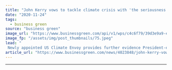 ```yaml
---
title: "John Kerry vows to tackle climate crisis with 'the seriousness and urgency it deserves'"
date: "2020-11-24"
tags: 
  - business green
source: "business green"
image_url: "https://www.businessgreen.com/api/v1/wps/c4c6f79/39d3e9a9-eb9f-4cfb-9627-ef6805fc26d9/2/john-kerry-cop21-185x114.jpeg"
image_fp: "/assets/img/post_thumbnails/75.jpeg"
lead: "
 Newly appointed US Climate Envoy provides further evidence President-elect Biden intends to prioritise climate action on the world stage ..."
article_url: "https://www.businessgreen.com/news/4023848/john-kerry-vows-tackle-climate-crisis-seriousness-urgency-deserves"
---
```


---
